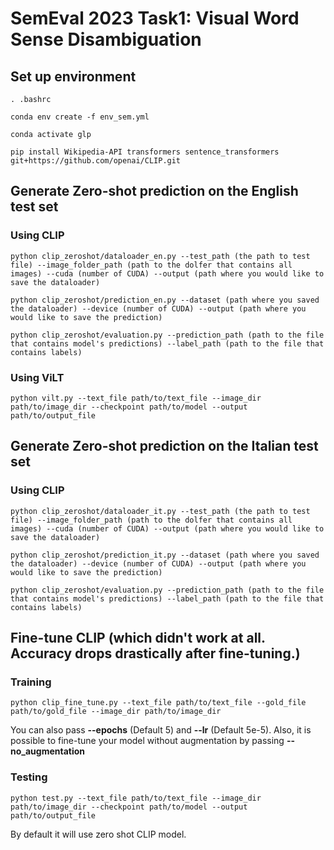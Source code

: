 # SemEval 2023 Task1: Visual Word Sense Disambiguation

## Set up environment


```
. .bashrc

conda env create -f env_sem.yml

conda activate glp

pip install Wikipedia-API transformers sentence_transformers git+https://github.com/openai/CLIP.git
```

## Generate Zero-shot prediction on the English test set

###  Using CLIP
```
python clip_zeroshot/dataloader_en.py --test_path (the path to test file) --image_folder_path (path to the dolfer that contains all images) --cuda (number of CUDA) --output (path where you would like to save the dataloader)

python clip_zeroshot/prediction_en.py --dataset (path where you saved the dataloader) --device (number of CUDA) --output (path where you would like to save the prediction)

python clip_zeroshot/evaluation.py --prediction_path (path to the file that contains model's predictions) --label_path (path to the file that contains labels)
```

### Using ViLT

```
python vilt.py --text_file path/to/text_file --image_dir path/to/image_dir --checkpoint path/to/model --output path/to/output_file

```


## Generate Zero-shot prediction on the Italian test set

### Using CLIP
```
python clip_zeroshot/dataloader_it.py --test_path (the path to test file) --image_folder_path (path to the dolfer that contains all images) --cuda (number of CUDA) --output (path where you would like to save the dataloader)

python clip_zeroshot/prediction_it.py --dataset (path where you saved the dataloader) --device (number of CUDA) --output (path where you would like to save the prediction)

python clip_zeroshot/evaluation.py --prediction_path (path to the file that contains model's predictions) --label_path (path to the file that contains labels)
```


## Fine-tune CLIP (which didn't work at all. Accuracy drops drastically after fine-tuning.)
### Training
```
python clip_fine_tune.py --text_file path/to/text_file --gold_file path/to/gold_file --image_dir path/to/image_dir 

```
You can also pass **--epochs** (Default 5) and **--lr** (Default 5e-5). Also, it is possible to fine-tune your model without augmentation by passing **--no_augmentation**

### Testing

```
python test.py --text_file path/to/text_file --image_dir path/to/image_dir --checkpoint path/to/model --output path/to/output_file

```
By default it will use zero shot CLIP model.





